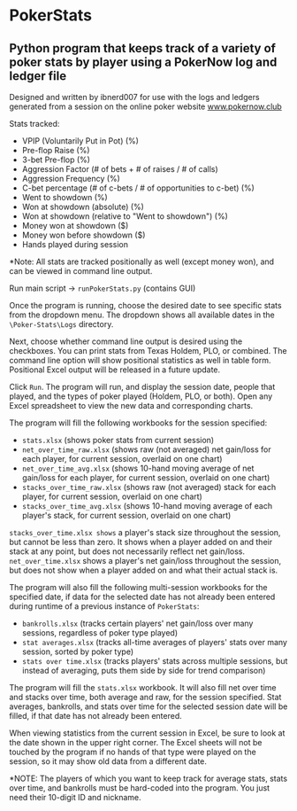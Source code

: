 # PokerStats
## Python program that keeps track of a variety of poker stats by player using a PokerNow log and ledger file
Designed and written by ibnerd007 for use with the logs and ledgers generated from a session on the online poker website www.pokernow.club

Stats tracked:

- VPIP (Voluntarily Put in Pot) (%)
- Pre-flop Raise (%)
- 3-bet Pre-flop (%)
- Aggression Factor (# of bets + # of raises / # of calls)
- Aggression Frequency (%)
- C-bet percentage (# of c-bets / # of opportunities to c-bet) (%)
- Went to showdown (%)
- Won at showdown (absolute) (%)
- Won at showdown (relative to "Went to showdown") (%)
- Money won at showdown ($)
- Money won before showdown ($)
- Hands played during session

*Note: All stats are tracked positionally as well (except money won), and can be viewed in command line output.

Run main script -> `runPokerStats.py` (contains GUI)

Once the program is running, choose the desired date to see specific stats from the dropdown menu. The dropdown shows all available
dates in the `\Poker-Stats\Logs` directory.

Next, choose whether command line output is desired using the checkboxes. You can print stats from Texas Holdem, PLO, or combined.
The command line option will show positional statistics as well in table form. Positional Excel output will be released in a future update.

Click `Run`. The program will run, and display the session date, people that played, and the types of poker played (Holdem, PLO, or both).
Open any Excel spreadsheet to view the new data and corresponding charts.

The program will fill the following workbooks for the session specified:

- `stats.xlsx`                 (shows poker stats from current session)
- `net_over_time_raw.xlsx`     (shows raw (not averaged) net gain/loss for each player, for current session, overlaid on one chart)
- `net_over_time_avg.xlsx`     (shows 10-hand moving average of net gain/loss for each player, for current session, overlaid on one chart)
- `stacks_over_time_raw.xlsx`  (shows raw (not averaged) stack for each player, for current session, overlaid on one chart)
- `stacks_over_time_avg.xlsx`  (shows 10-hand moving average of each player's stack, for current session, overlaid on one chart)

`stacks_over_time.xlsx shows` a player's stack size throughout the session, but cannot be less than zero. It shows when a player added on and their stack
at any point, but does not necessarily reflect net gain/loss.
`net_over_time.xlsx` shows a player's net gain/loss throughout the session, but does not show when a player added on and what their actual stack is.

The program will also fill the following multi-session workbooks for the specified date, if data for the selected date has not already been entered during 
runtime of a previous instance of `PokerStats`:

- `bankrolls.xlsx`        (tracks certain players' net gain/loss over many sessions, regardless of poker type played)
- `stat averages.xlsx`    (tracks all-time averages of players' stats over many session, sorted by poker type)
- `stats over time.xlsx`  (tracks players' stats across multiple sessions, but instead of averaging, puts them side by side for trend comparison)

The program will fill the `stats.xlsx` workbook. It will also fill net over time and stacks over time, both average and raw, for the 
session specified. Stat averages, bankrolls, and stats over time for the selected session date will be filled, if that date 
has not already been entered.

When viewing statistics from the current session in Excel, be sure to look at the date shown in the upper right corner. The Excel sheets
will not be touched by the program if no hands of that type were played on the session, so it may show old data from a different date.

*NOTE: The players of which you want to keep track for average stats, stats over time, and bankrolls must be hard-coded into the program.
You just need their 10-digit ID and nickname.
